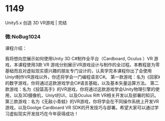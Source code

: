 # 1149
Unity5.x 创造 3D VR游戏 | 完结
### 微:NoBug1024 


课程介绍：

我将想向您展示如何使用Unity 3D C#制作全平台（Cardboard, Oculus ）VR 游戏，本课程使用3款 VR 游戏分别展示VR游戏设计与制作的全过程。本教程是为零基础而且对虚拟现实感兴趣的朋友专门设计的，认真学完本课程你出了会使用Uniyt制作VR游戏以外，你还将学会一门编程语言C#。
   第一款游戏：名为《回家》的数字游戏，你将通过这款游戏学会C#语言基础，以及基本矢量运算方法。 
   第二款游戏：名为《投篮高手》的VR游戏，你将通过这款游戏学会Unity物理引擎的使用，以及3D摄像机，Uniyt的UI，以及Oculus Rift VR相关开发以及部署的知识。
   第三款游戏：名为《无敌小青蛙》的VR游戏，你将学会在不同操作系统上开发VR游戏，以及Goolge Cardboard VR SDK的开发技巧与部署。希望大家可以通过学习虚拟现实开发技巧在今年获得成功！
